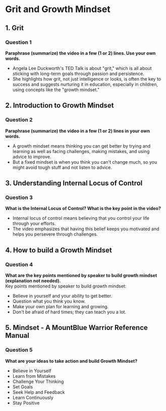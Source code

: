 # Grit and Growth Mindset
## 1. Grit
### Question 1
**Paraphrase (summarize) the video in a few (1 or 2) lines. Use your own words.** <br>
- Angela Lee Duckworth's TED Talk is about "grit," which is all about sticking with long-term goals through passion and persistence. 
- She highlights how grit, not just intelligence or looks, is often the key to success and suggests nurturing it in education, 
especially in children, using concepts like the "growth mindset."

## 2. Introduction to Growth Mindset
### Question 2
**Paraphrase (summarize) the video in a few (1 or 2) lines in your own words.** <br>
- A growth mindset means thinking you can get better by trying and learning as well as facing challenges, making mistakes, and using advice to improve. 
- But a fixed mindset is when you think you can't change much, so you might avoid tough stuff and not listen to advice.

## 3. Understanding Internal Locus of Control
### Question 3
**What is the Internal Locus of Control? What is the key point in the video?** <br>
- Internal locus of control means believing that you control your life through your efforts. 
- The video emphasizes that having this belief keeps you motivated and helps you persevere through challenges.

## 4. How to build a Growth Mindset
### Question 4
**What are the key points mentioned by speaker to build growth mindset (explanation not needed).** <br>
Key points mentioned by speaker to build growth mindset:

- Believe in yourself and your ability to get better.
- Question what you think you know.
- Make your own plan for learning and growing.
- Don't be afraid of hard times; they can teach you a lot.


## 5. Mindset - A MountBlue Warrior Reference Manual
### Question 5
**What are your ideas to take action and build Growth Mindset?** <br>
- Believe in Yourself
- Learn from Mistakes
- Challenge Your Thinking
- Set Goals
- Seek Help and Feedback
- Learn Continuously
- Stay Positive
